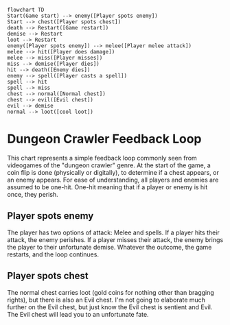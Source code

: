 ```mermaid
flowchart TD
Start(Game start) --> enemy([Player spots enemy])
Start --> chest([Player spots chest])
death --> Restart([Game restart])
demise --> Restart
loot --> Restart
enemy([Player spots enemy]) --> melee([Player melee attack])
melee --> hit([Player does damage])
melee --> miss([Player misses])
miss --> demise([Player dies])
hit --> death([Enemy dies])
enemy --> spell([Player casts a spell])
spell --> hit
spell --> miss
chest --> normal([Normal chest])
chest --> evil([Evil chest])
evil --> demise
normal --> loot([cool loot])
```

# Dungeon Crawler Feedback Loop
This chart represents a simple feedback loop commonly seen from videogames of the "dungeon crawler" genre. At the start of the game, a coin flip is done (physically or digitally), to determine if a chest appears, or an enemy appears. For ease of understanding, all players and enemies are assumed to be one-hit. One-hit meaning that if a player or enemy is hit once, they perish.

## Player spots enemy
The player has two options of attack: Melee and spells. If a player hits their attack, the enemy perishes. If a player misses their attack, the enemy brings the player to their unfortunate demise. Whatever the outcome, the game restarts, and the loop continues.

## Player spots chest
The normal chest carries loot (gold coins for nothing other than bragging rights), but there is also an Evil chest. I'm not going to elaborate much further on the Evil chest, but just know the Evil chest is sentient and Evil. The Evil chest will lead you to an unfortunate fate.

